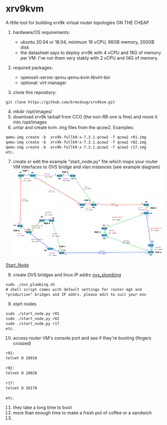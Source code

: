 # xrv9kvm
A little tool for building xrv9k virtual router topologies ON THE CHEAP

1. hardware/OS requirements: 
    * ubuntu 20.04 or 18.04, minimum 16 vCPU, 96GB memory, 200GB disk
    * the datasheet says to deploy xrv9k with 4 vCPU and 16G of memory per VM.  I've run them very stably with 2 vCPU and 14G of memory.

2. required packages:
    * openssh-server qemu qemu-kvm libvirt-bin
    * optional: virt-manager

3. clone this repository:
```
git clone https://github.com/brmcdoug/xrv9kvm.git
```

4. mkdir /opt/images/
5. download xrv9k tarball from CCO (the non-RR one is fine) and move it into /opt/images
6. untar and create kvm .img files from the qcow2.  Examples:
```
qemu-img create -b  xrv9k-fullk9-x-7.3.1.qcow2 -f qcow2 r01.img
qemu-img create -b  xrv9k-fullk9-x-7.3.1.qcow2 -f qcow2 r02.img
qemu-img create -b  xrv9k-fullk9-x-7.3.1.qcow2 -f qcow2 r17.img
etc.
```
7. create or edit the example "start_node.py" file which maps your router VM interfaces to OVS bridge and vlan instances (see example diagram)
![Diagram](xrv9kvm_topology.png "diagram")

[Start_Node](start_node.py "start_node.py")

9. create OVS bridges and linux IP addrs 
[ovs_plumbing](ovs_plumbing.sh "ovs_plumbing.sh")
```
sudo ./ovs_plumbing.sh
# shell script comes with default settings for router mgt and "production" bridges and IP addrs. please edit to suit your env
```
9. start nodes

```
sudo ./start_node.py r01
sudo ./start_node.py r02
sudo ./start_node.py r17
etc.
```
10. access router VM's console port and see if they're booting (fingers crossed)

```
r01:
telnet 0 20010

r02:
telnet 0 20020

r17:
telnet 0 20170

etc.
```

11. they take a long time to boot
12. more than enough time to make a fresh pot of coffee or a sandwich
13. 
